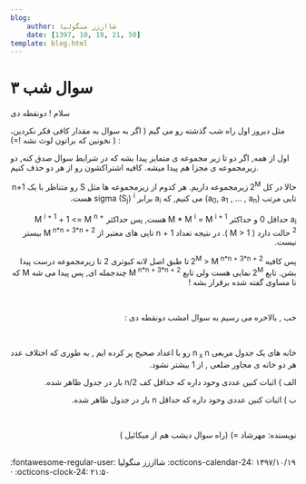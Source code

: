 ```yaml
---
blog:
    author: شااززز منگولیا
    date: [1397, 10, 19, 21, 50]
template: blog.html
---
```

# سوال شب ۳

<div class="cnt">
<p>سلام ! دونقطه دی</p>

<p>مثل دیروز اول راه شب گذشته رو می گیم ( اگر به سوال به مقدار کافی فکر نکردین، نخونین که براتون لوث نشه !=) ) :</p>

<p>اول از همه, اگر دو تا زیر مجموعه ی متمایز پیدا بشه که در شرایط سوال صدق کنه, دو زیرمجموعه ی مجزا هم پیدا میشه. کافیه اشتراکشون رو از هر دو حذف کنیم.</p>
<p dir="rtl">حالا در کل 2<sup>M </sup>زیرمجموعه داریم. هر کدوم از زیرمجموعه ها مثل S رو متناظر با یک n+1 تایی مرتب (a<sub>0</sub>, a<sub>1</sub> , ... , a<sub>n</sub>) می کنیم, که a<sub>i</sub> برابر sigma (S<sub>j</sub>) <sup>i</sup> هست.</p>
<p dir="rtl">a<sub>i</sub> حداقل 0 و حداکثر M * M <sup>i</sup> = M <sup>i + 1 </sup>هست, پس حداکثر M <sup>i + 1</sup> + 1 &lt;= M <sup>n + 2</sup> حالت دارد ( M &gt; 1 ). در نتیجه تعداد n + 1 تایی های معتبر از M<sup> n*n + 3*n + 2</sup> بیستر نیست.</p>
<p dir="rtl">پس کافیه 2<sup>M</sup> &gt; M<sup> n*n + 3*n + 2 </sup>تا طبق اصل لانه کبوتری 2 تا زیرمجموعه درست پیدا بشن. تابع 2<sup>M </sup>نمایی هست ولی تابع M<sup> n*n + 3*n + 2</sup> چندجمله ای, پس پیدا می شه M که نا مساوی گفته شده برقرار بشه !</p>
<p dir="rtl"> </p>
<p dir="rtl">خب , بالاخره می رسیم به سوال امشب دونقطه دی :</p>
<p dir="rtl"> </p>
<p dir="rtl">خانه های یک جدول مربعی n<sub> x </sub>n رو با اعداد صحیح پر کرده ایم , به طوری که اختلاف عدد هر دو خانه ی مجاور ضلعی , از 1 بیشتر نشود.</p>
<p dir="rtl">الف ) اثبات کنین عددی وحود داره که حداقل کف n/2 بار در جدول ظاهر شده.</p>
<p dir="rtl">ب ) اثبات کنین عددی وحود داره که حداقل n بار در جدول ظاهر شده.</p>
<p dir="rtl"> </p>
<p dir="rtl">نویسنده: مهرشاد =) (راه سوال دیشب هم از میکائیل )</p>
<div> </div>
</div>

<div class="blog-info" markdown>
<span class="blog-author">
:fontawesome-regular-user: شااززز منگولیا
</span>
<span class="blog-date">
:octicons-calendar-24: ۱۳۹۷/۱۰/۱۹ · :octicons-clock-24: ۲۱:۵۰
</span>
</div>

